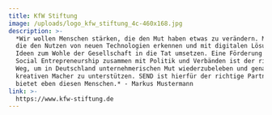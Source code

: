 ```yaml
---
title: KfW Stiftung
image: /uploads/logo_kfw_stiftung_4c-460x168.jpg
description: >-
  *Wir wollen Menschen stärken, die den Mut haben etwas zu verändern. Menschen,
  die den Nutzen von neuen Technologien erkennen und mit digitalen Lösungen ihre
  Ideen zum Wohle der Gesellschaft in die Tat umsetzen. Eine Förderung von
  Social Entrepreneurship zusammen mit Politik und Verbänden ist der richtige
  Weg, um in Deutschland unternehmerischen Mut wiederzubeleben und genau diese
  kreativen Macher zu unterstützen. SEND ist hierfür der richtige Partner und
  bietet eben diesen Menschen.* - Markus Mustermann
link: >-
  https://www.kfw-stiftung.de
---
```

